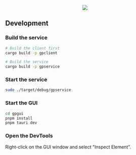 <p align="center">
  <img src="https://github.com/yuezk/GlobalProtect-openconnect/assets/3297602/9242df9c-217d-42ab-8c21-8f9f69cd4eb5">
</p>

## Development

### Build the service

```sh
# Build the client first
cargo build -p gpclient

# Build the service
cargo build -p gpservice
```

### Start the service

```sh
sudo ./target/debug/gpservice
```

### Start the GUI

```sh
cd gpgui
pnpm install
pnpm tauri dev
```

### Open the DevTools

Right-click on the GUI window and select "Inspect Element".
